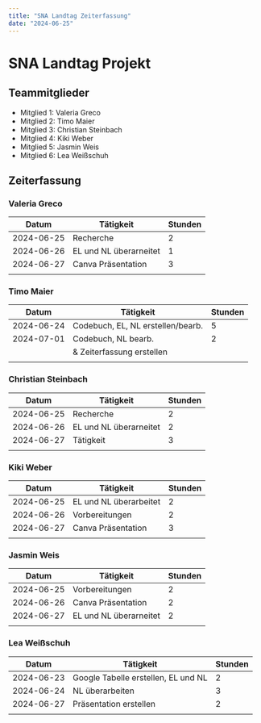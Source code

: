 ```yaml
---
title: "SNA Landtag Zeiterfassung"
date: "2024-06-25"
---
```


# SNA Landtag Projekt

## Teammitglieder
- Mitglied 1: Valeria Greco
- Mitglied 2: Timo Maier
- Mitglied 3: Christian Steinbach
- Mitglied 4: Kiki Weber
- Mitglied 5: Jasmin Weis
- Mitglied 6: Lea Weißschuh

## Zeiterfassung

### Valeria Greco
| Datum       | Tätigkeit                          | Stunden  |
|-------------|------------------------------------|----------|
| 2024-06-25  | Recherche                          | 2        |
| 2024-06-26  | EL und NL überarneitet             | 1        |
| 2024-06-27  | Canva Präsentation                 | 3        |
|             |                                    |          |

### Timo Maier
| Datum       | Tätigkeit                          | Stunden  |
|-------------|------------------------------------|----------|
| 2024-06-24  | Codebuch, EL, NL erstellen/bearb.  | 5        |
| 2024-07-01  | Codebuch, NL bearb.                | 2        |
|             | & Zeiterfassung erstellen          |          |
|             |                                    |          |

### Christian Steinbach
| Datum       | Tätigkeit                          | Stunden  |
|-------------|------------------------------------|----------|
| 2024-06-25  | Recherche                          | 2        |
| 2024-06-26  | EL und NL überarneitet             | 2        |
| 2024-06-27  | Tätigkeit                          | 3        |
|             |                                    |          |

### Kiki Weber
| Datum       | Tätigkeit                          | Stunden  |
|-------------|------------------------------------|----------|
| 2024-06-25  | EL und NL überarbeitet             | 2        |
| 2024-06-26  | Vorbereitungen                     | 2        |
| 2024-06-27  | Canva Präsentation                 | 3        |
|             |                                    |          |

### Jasmin Weis
| Datum       | Tätigkeit                          | Stunden  |
|-------------|------------------------------------|----------|
| 2024-06-25  | Vorbereitungen                     | 2        |
| 2024-06-26  | Canva Präsentation                 | 2        |
| 2024-06-27  | EL und NL überarneitet             | 2        |
|             |                                    |          |

### Lea Weißschuh
| Datum       | Tätigkeit                          | Stunden  |
|-------------|------------------------------------|----------|
| 2024-06-23  | Google Tabelle erstellen, EL und NL| 2        |
| 2024-06-24  | NL überarbeiten                    | 3        |
| 2024-06-27  | Präsentation erstellen             | 2        |
|             |                                    |          |
